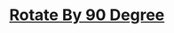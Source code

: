 # [Rotate By 90 Degree ](https://www.pepcoding.com/resources/online-java-foundation/2d-arrays/rotate-by-90-degree-official/ojquestion)
